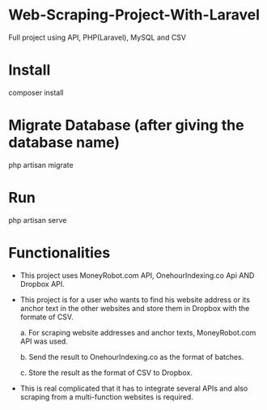 # Web-Scraping-Project-With-Laravel
Full project using API, PHP(Laravel), MySQL and CSV 

# Install
composer install

# Migrate Database (after giving the database name)
php artisan migrate

# Run
php artisan serve

# Functionalities
- This project uses MoneyRobot.com API, OnehourIndexing.co Api AND Dropbox API.
- This project is for a user who wants to find his website address or its anchor text in the other websites and store them in Dropbox with the formate of CSV.

    a. For scraping website addresses and anchor texts, MoneyRobot.com API was used.
    
    b. Send the result to OnehourIndexing.co as the format of batches.
    
    c. Store the result as the format of CSV to Dropbox.
- This is real complicated that it has to integrate several APIs and also scraping from a multi-function websites is required.
